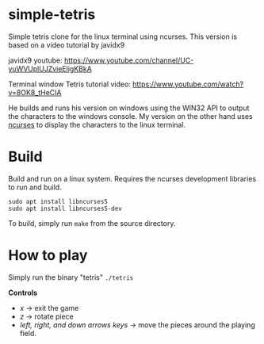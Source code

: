 # simple-tetris
Simple tetris clone for the linux terminal using ncurses. This version is based on a video tutorial by javidx9

javidx9 youtube: https://www.youtube.com/channel/UC-yuWVUplUJZvieEligKBkA

Terminal window Tetris tutorial video: https://www.youtube.com/watch?v=8OK8_tHeCIA

He builds and runs his version on windows using the WIN32 API to output the characters to the windows console.
My version on the other hand uses [ncurses](https://invisible-island.net/ncurses/) to display the characters to the linux terminal.

# Build
Build and run on a linux system.
Requires the ncurses development libraries to run and build.

```
sudo apt install libncurses5
sudo apt install libncurses5-dev
```
To build, simply run `make` from the source directory.

# How to play
Simply run the binary "tetris"
`./tetris`

**Controls**
* *x* -> exit the game
* *z* -> rotate piece
* *left, right, and down arrows keys* -> move the pieces around the playing field.

